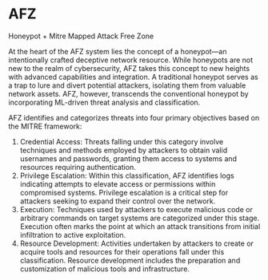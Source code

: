 # AFZ
Honeypot + Mitre Mapped Attack Free Zone


At the heart of the AFZ system lies the concept of a honeypot—an intentionally crafted deceptive network resource. While honeypots are not new to the realm of cybersecurity, AFZ takes this concept to new heights with advanced capabilities and integration. A traditional honeypot serves as a trap to lure and divert potential attackers, isolating them from valuable network assets. AFZ, however, transcends the conventional honeypot by incorporating ML-driven threat analysis and classification.

AFZ identifies and categorizes threats into four primary objectives based on the MITRE framework:

1. Credential Access: Threats falling under this category involve techniques and methods employed by attackers to obtain valid usernames and passwords, granting them access to systems and resources requiring authentication.
2. Privilege Escalation: Within this classification, AFZ identifies logs indicating attempts to elevate access or permissions within compromised systems. Privilege escalation is a critical step for attackers seeking to expand their control over the network.
3. Execution: Techniques used by attackers to execute malicious code or arbitrary commands on target systems are categorized under this stage. Execution often marks the point at which an attack transitions from initial infiltration to active exploitation.
4. Resource Development: Activities undertaken by attackers to create or acquire tools and resources for their operations fall under this classification. Resource development includes the preparation and customization of malicious tools and infrastructure.

